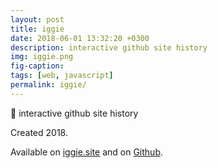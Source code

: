 ```yaml
---
layout: post
title: iggie
date: 2018-06-01 13:32:20 +0300
description: interactive github site history
img: iggie.png
fig-caption: 
tags: [web, javascript]
permalink: iggie/
---
```


🤖 interactive github site history

Created 2018.

Available on <i class="fa fa-globe" aria-hidden="true"></i> <a href="http://iggie.site/">iggie.site</a> and on <i class="fa fa-github" aria-hidden="true"></i> <a href="https://github.com/insanj/iggie">Github</a>.



